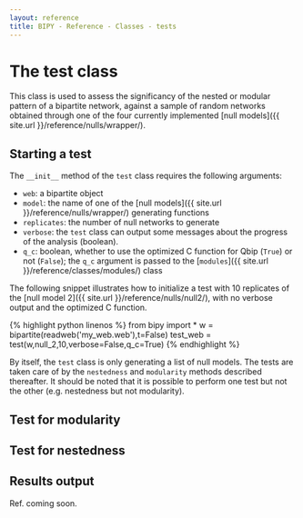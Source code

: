 ```yaml
---
layout: reference
title: BIPY - Reference - Classes - tests
---
```


# The test class

This class is used to assess the significancy of the nested or modular pattern of a bipartite network, against a sample of random networks obtained through one of the four currently implemented [null models]({{ site.url }}/reference/nulls/wrapper/).

## Starting a test

The `__init__` method of the `test` class requires the following arguments:

* `web`: a bipartite object
* `model`: the name of one of the [null models]({{ site.url }}/reference/nulls/wrapper/) generating functions
* `replicates`: the number of null networks to generate
* `verbose`: the `test` class can output some messages about the progress of the analysis (boolean).
* `q_c`: boolean, whether to use the optimized C function for Qbip (`True`) or not (`False`); the `q_c` argument is passed to the [`modules`]({{ site.url }}/reference/classes/modules/) class

The following snippet illustrates how to initialize a test with 10 replicates of the [null model 2]({{ site.url }}/reference/nulls/null2/), with no verbose output and the optimized C function.

{% highlight python linenos %}
from bipy import *
w = bipartite(readweb('my_web.web'),t=False)
test_web = test(w,null_2,10,verbose=False,q_c=True)
{% endhighlight %}

By itself, the `test` class is only generating a list of null models. The tests are taken care of by the `nestedness` and `modularity` methods described thereafter. It should be noted that it is possible to perform one test but not the other (e.g. nestedness but not modularity).

## Test for modularity

## Test for nestedness

## Results output

<div class='ref'>Ref. coming soon.</div>